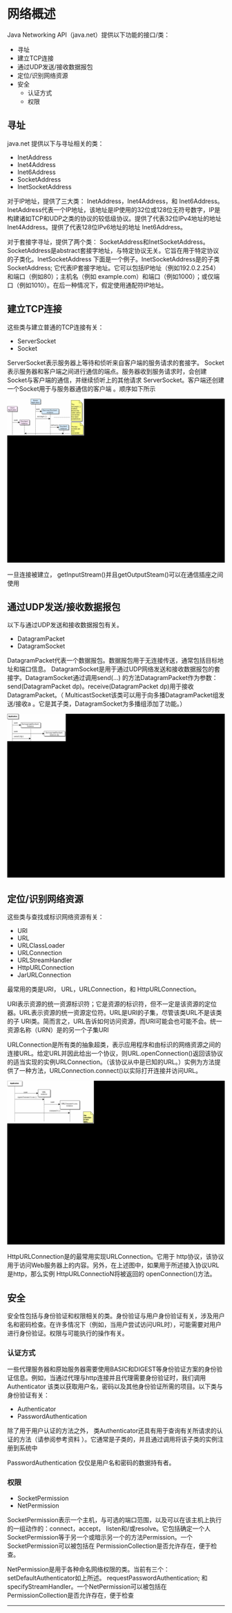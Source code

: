 #   网络概述

Java Networking API（java.net）提供以下功能的接口/类：

-   寻址
-   建立TCP连接
-   通过UDP发送/接收数据报包
-   定位/识别网络资源
-   安全
    -   认证方式
    -   权限


##  寻址

java.net 提供以下与寻址相关的类：

-   InetAddress
-   Inet4Address
-   Inet6Address
-   SocketAddress
-   InetSocketAddress

对于IP地址，提供了三大类： InetAddress，Inet4Address，和 Inet6Address。InetAddress代表一个IP地址，该地址是IP使用的32位或128位无符号数字，IP是构建诸如TCP和UDP之类的协议的较低级协议。提供了代表32位IPv4地址的地址 Inet4Address。提供了代表128位IPv6地址的地址 Inet6Address。

对于套接字寻址，提供了两个类： SocketAddress和InetSocketAddress。 SocketAddress是abstract套接字地址，与特定协议无关。它旨在用于特定协议的子类化。InetSocketAddress 下面是一个例子。InetSocketAddress是的子类SocketAddress; 它代表IP套接字地址。它可以包括IP地址（例如192.0.2.254）和端口（例如80）；主机名（例如 example.com）和端口（例如1000）；或仅端口（例如1010）。在后一种情况下，假定使用通配符IP地址。

##  建立TCP连接

这些类与建立普通的TCP连接有关：

-   ServerSocket
-   Socket

ServerSocket表示服务器上等待和侦听来自客户端的服务请求的套接字。 Socket表示服务器和客户端之间进行通信的端点。服务器收到服务请求时，会创建Socket与客户端的通信，并继续侦听上的其他请求 ServerSocket。客户端还创建一个Socket用于与服务器通信的客户端 。顺序如下所示

![sockets-1a](images/sockets-1a.gif)

一旦连接被建立， getInputStream()并且getOutputSteam()可以在通信插座之间使用

##  通过UDP发送/接收数据报包

以下与通过UDP发送和接收数据报包有关。

-   DatagramPacket
-   DatagramSocket

DatagramPacket代表一个数据报包。数据报包用于无连接传送，通常包括目标地址和端口信息。 DatagramSocket是用于通过UDP网络发送和接收数据报包的套接字。DatagramSocket通过调用send(...) 的方法DatagramPacket作为参数： send(DatagramPacket dp)。receive(DatagramPacket dp)用于接收DatagramPacket。（ MulticastSocket该类可以用于向多播DatagramPacket组发送/接收a 。它是其子类，DatagramSocket为多播组添加了功能。）

![datagram-1](images/datagram-1.gif)

##  定位/识别网络资源

这些类与查找或标识网络资源有关：

-   URI
-   URL
-   URLClassLoader
-   URLConnection
-   URLStreamHandler
-   HttpURLConnection
-   JarURLConnection

最常用的类是URI， URL，URLConnection，和 HttpURLConnection。

URI表示资源的统一资源标识符；它是资源的标识符，但不一定是该资源的定位器。URL表示资源的统一资源定位符。URL是URI的子集，尽管该类URL不是该类的子 URI类。简而言之，URL告诉如何访问资源，而URI可能会也可能不会。统一资源名称（URN）是的另一个子集URI

URLConnection是所有类的抽象超类，表示应用程序和由标识的网络资源之间的连接URL。给定URL并因此给出一个协议，则URL.openConnection()返回该协议 的适当实现的实例URLConnection。（该协议从中是已知的URL。）实例为方法提供了一种方法，URLConnection.connect()以实际打开连接并访问URL。

![resources-2](images/resources-2.gif)

HttpURLConnection是的最常用实现URLConnection。它用于 http协议，该协议用于访问Web服务器上的内容。另外，在上述图中，如果用于所述接入协议URL是http，那么实例 HttpURLConnectioN将被返回的 openConnection()方法。

##  安全

安全性包括与身份验证和权限相关的类。身份验证与用户身份验证有关，涉及用户名和密码检查。在许多情况下（例如，当用户尝试访问URL时），可能需要对用户进行身份验证。权限与可能执行的操作有关。

### 认证方式

一些代理服务器和原始服务器需要使用BASIC和DIGEST等身份验证方案的身份验证信息。例如，当通过代理与http连接并且代理需要身份验证时，我们调用Authenticator 该类以获取用户名，密码以及其他身份验证所需的项目。以下类与身份验证有关：

-   Authenticator
-   PasswordAuthentication

除了用于用户认证的方法之外， 类Authenticator还具有用于查询有关所请求的认证的方法（请参阅参考资料 ）。它通常是子类的，并且通过调用将该子类的实例注册到系统中

PasswordAuthentication 仅仅是用户名和密码的数据持有者。

### 权限

-   SocketPermission
-   NetPermission

SocketPermission表示一个主机，与可选的端口范围，以及可以在该主机上执行的一组动作的：connect，accept， listen和/或resolve。它包括确定一个人SocketPermission等于另一个或暗示另一个的方法Permission。一个 SocketPermission可以被包括在 PermissionCollection是否允许存在，便于检查。

NetPermission是用于各种命名网络权限的类。当前有三个： setDefaultAuthenticator如上所述。 requestPasswordAuthentication; 和 specifyStreamHandler。一个NetPermission可以被包括在PermissionCollection是否允许存在，便于检查

----